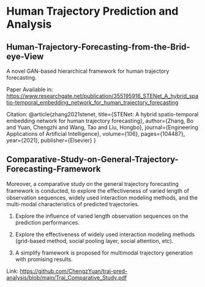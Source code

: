 # Human Trajectory Prediction and Analysis

## Human-Trajectory-Forecasting-from-the-Brid-eye-View
A novel GAN-based hierarchical framework for human trajectory forecasting.

Paper Available in: https://www.researchgate.net/publication/355195916_STENet_A_hybrid_spatio-temporal_embedding_network_for_human_trajectory_forecasting

Citation:
@article{zhang2021stenet,
  title={STENet: A hybrid spatio-temporal embedding network for human trajectory forecasting},
  author={Zhang, Bo and Yuan, Chengzhi and Wang, Tao and Liu, Hongbo},
  journal={Engineering Applications of Artificial Intelligence},
  volume={106},
  pages={104487},
  year={2021},
  publisher={Elsevier}
}



## Comparative-Study-on-General-Trajectory-Forecasting-Framework

Moreover, a comparative study on the general trajectory forecasting framework is conducted, to explore the eﬀectiveness of varied length of observation sequences, widely used interaction modeling methods, and the multi-modal characteristics of predicted trajectories.

1. Explore the influence of varied length observation sequences on the prediction performances.

2. Explore the effectiveness of widely used interaction modeling methods (grid-based method, social pooling layer, social attention, etc).

3. A simplify framework is proposed for multimodal trajectory generation with promising results.

Link: https://github.com/ChengzYuan/traj-pred-analysis/blob/main/Traj_Comparative_Study.pdf
